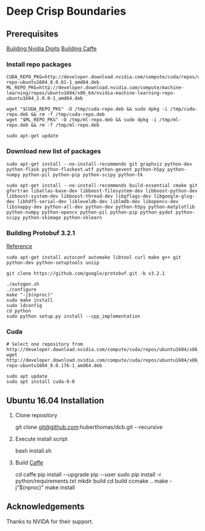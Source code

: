 # Deep Crisp Boundaries

## Prerequisites

[Building Nvidia Digits](https://github.com/NVIDIA/DIGITS/blob/master/docs/BuildDigits.md)
[Building Caffe](https://github.com/NVIDIA/DIGITS/blob/master/docs/BuildCaffe.md)

### Install repo packages
    CUDA_REPO_PKG=http://developer.download.nvidia.com/compute/cuda/repos/ubuntu1604/x86_64/cuda-repo-ubuntu1604_8.0.61-1_amd64.deb
    ML_REPO_PKG=http://developer.download.nvidia.com/compute/machine-learning/repos/ubuntu1604/x86_64/nvidia-machine-learning-repo-ubuntu1604_1.0.0-1_amd64.deb

    wget "$CUDA_REPO_PKG" -O /tmp/cuda-repo.deb && sudo dpkg -i /tmp/cuda-repo.deb && rm -f /tmp/cuda-repo.deb
    wget "$ML_REPO_PKG" -O /tmp/ml-repo.deb && sudo dpkg -i /tmp/ml-repo.deb && rm -f /tmp/ml-repo.deb

    sudo apt-get update

### Download new list of packages
    sudo apt-get install --no-install-recommends git graphviz python-dev python-flask python-flaskext.wtf python-gevent python-h5py python-numpy python-pil python-pip python-scipy python-tk

    sudo apt-get install --no-install-recommends build-essential cmake git gfortran libatlas-base-dev libboost-filesystem-dev libboost-python-dev libboost-system-dev libboost-thread-dev libgflags-dev libgoogle-glog-dev libhdf5-serial-dev libleveldb-dev liblmdb-dev libopencv-dev libsnappy-dev python-all-dev python-dev python-h5py python-matplotlib python-numpy python-opencv python-pil python-pip python-pydot python-scipy python-skimage python-sklearn

### Building Protobuf 3.2.1

[Reference](https://github.com/NVIDIA/DIGITS/blob/master/docs/BuildProtobuf.md)

    sudo apt-get install autoconf automake libtool curl make g++ git python-dev python-setuptools unzip

    git clone https://github.com/google/protobuf.git -b v3.2.1

    ./autogen.sh
    ./configure
    make "-j$(nproc)"
    sudo make install
    sudo ldconfig
    cd python
    sudo python setup.py install --cpp_implementation

### Cuda

    # Select one repository from http://developer.download.nvidia.com/compute/cuda/repos/ubuntu1604/x86_64/
    wget http://developer.download.nvidia.com/compute/cuda/repos/ubuntu1604/x86_64/cuda-repo-ubuntu1604_9.0.176-1_amd64.deb

    sudo apt update
    sudo apt install cuda-9-0

## Ubuntu 16.04 Installation

1. Clone repository

    git clone git@github.com:huberthomas/dcb.git --recursive

2. Execute install script

    bash install.sh

3. Build [Caffe](https://github.com/NVIDIA/DIGITS/blob/master/docs/BuildCaffe.md)

    cd caffe
    pip install --upgrade pip --user
    sudo pip install -r python/requirements.txt
    mkdir build
    cd build
    ccmake ..
    make -j"$(nproc)"
    make install

## Acknowledgements

Thanks to NVIDA for their support.